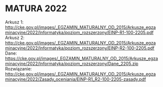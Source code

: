 # MATURA 2022
Arkusz 1: http://cke.gov.pl/images/_EGZAMIN_MATURALNY_OD_2015/Arkusze_egzaminacyjne/2022/Informatyka/poziom_rozszerzony/EINP-R1-100-2205.pdf <br />
Arkusz 2: http://cke.gov.pl/images/_EGZAMIN_MATURALNY_OD_2015/Arkusze_egzaminacyjne/2022/Informatyka/poziom_rozszerzony/EINP-R2-100-2205.pdf <br />
Dane: https://cke.gov.pl/images/_EGZAMIN_MATURALNY_OD_2015/Arkusze_egzaminacyjne/2022/Informatyka/poziom_rozszerzony/Dane_2205.zip <br />
Rozwiązanie: http://cke.gov.pl/images/_EGZAMIN_MATURALNY_OD_2015/Arkusze_egzaminacyjne/2022/Zasady_oceniania/EINP-R1_R2-100-2205-zasady.pdf <br />
 